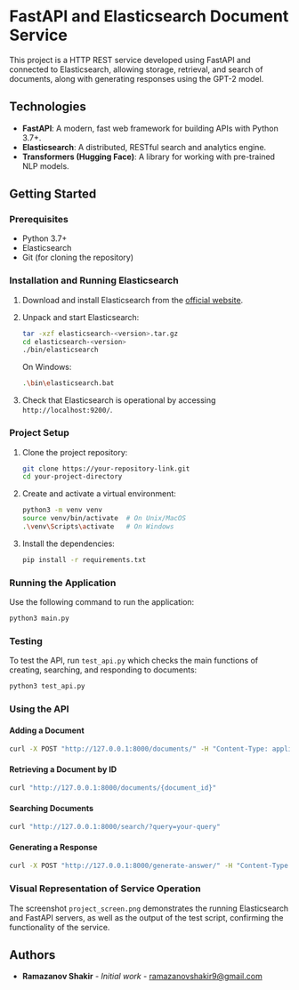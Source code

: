 # FastAPI and Elasticsearch Document Service

This project is a HTTP REST service developed using FastAPI and connected to Elasticsearch, allowing storage, retrieval, and search of documents, along with generating responses using the GPT-2 model.

## Technologies

- **FastAPI**: A modern, fast web framework for building APIs with Python 3.7+.
- **Elasticsearch**: A distributed, RESTful search and analytics engine.
- **Transformers (Hugging Face)**: A library for working with pre-trained NLP models.

## Getting Started

### Prerequisites

- Python 3.7+
- Elasticsearch
- Git (for cloning the repository)

### Installation and Running Elasticsearch

1. Download and install Elasticsearch from the [official website](https://www.elastic.co/downloads/elasticsearch).
2. Unpack and start Elasticsearch:
   ```bash
   tar -xzf elasticsearch-<version>.tar.gz
   cd elasticsearch-<version>
   ./bin/elasticsearch
   ```

   On Windows:
   ```bash
   .\bin\elasticsearch.bat
   ```

3. Check that Elasticsearch is operational by accessing `http://localhost:9200/`.

### Project Setup

1. Clone the project repository:
   ```bash
   git clone https://your-repository-link.git
   cd your-project-directory
   ```

2. Create and activate a virtual environment:
   ```bash
   python3 -m venv venv
   source venv/bin/activate  # On Unix/MacOS
   .\venv\Scripts\activate   # On Windows
   ```

3. Install the dependencies:
   ```bash
   pip install -r requirements.txt
   ```

### Running the Application

Use the following command to run the application:
```bash
python3 main.py
```

### Testing

To test the API, run `test_api.py` which checks the main functions of creating, searching, and responding to documents:
```bash
python3 test_api.py
```

### Using the API

#### Adding a Document

```bash
curl -X POST "http://127.0.0.1:8000/documents/" -H "Content-Type: application/json" -d "{\"id\": \"unique-uuid\", \"text\": \"Your document text.\"}"
```

#### Retrieving a Document by ID

```bash
curl "http://127.0.0.1:8000/documents/{document_id}"
```

#### Searching Documents

```bash
curl "http://127.0.0.1:8000/search/?query=your-query"
```

#### Generating a Response

```bash
curl -X POST "http://127.0.0.1:8000/generate-answer/" -H "Content-Type: application/json" -d "{\"text\": \"Your query text.\"}"
```

### Visual Representation of Service Operation

The screenshot `project_screen.png` demonstrates the running Elasticsearch and FastAPI servers, as well as the output of the test script, confirming the functionality of the service.

## Authors

- **Ramazanov Shakir** - *Initial work* - [ramazanovshakir9@gmail.com](mailto:ramazanovshakir9@gmail.com)
